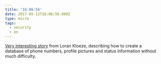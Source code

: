 ```yaml
---
title: '16:06:56'
date: 2017-05-12T16:06:56.000Z
type: micro
tags:
  - security
  - en
---
```


[Very interesting story](https://www.lorankloeze.nl/2017/05/07/collecting-huge-amounts-of-data-with-whatsapp/) from Loran Kloeze, describing how to create a database of phone numbers, profile pictures and status information without much difficulty.
